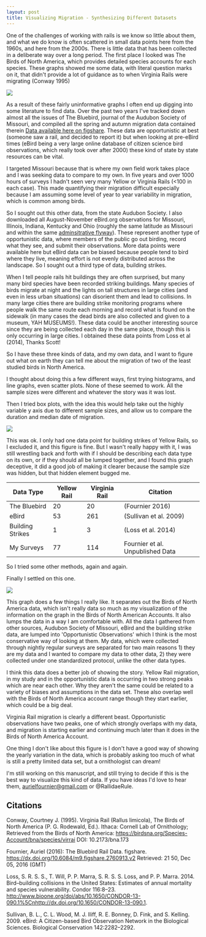 ```yaml
---
layout: post
title: Visualizing Migration - Synthesizing Different Datasets
---
```


One of the challenges of working with rails is we know so little about them, and what we do know is often scattered in small data points here from the 1960s, and here from the 2000s. There is little data that has been collected in a deliberate way over a long period. The first place I looked was The Birds of North America, which provides detailed species accounts for each species. These graphs showed me some data, with literal question marks on it, that didn't provide a lot of guidance as to when Virginia Rails were migrating (Conway 1995)

![](../images/25019091.jpeg)

As a result of these fairly uninformative graphs I often end up digging into some literature to find data. Over the past two years I've tracked down almost all the issues of The Bluebird, journal of the Audubon Society of Missouri, and compiled all the spring and autumn migration data contained therein [Data available here on figshare](https://figshare.com/articles/The_Bluebird_Rail_Data/2760913). These data are opportunistic at best (someone saw a rail, and decided to report it) but when looking at pre-eBird times (eBird being a very large online database of citizen science bird observations, which really took over after 2000) these kind of state by state resources can be vital. 

I targeted Missouri because that is where my own field work takes place and I was seeking data to compare to my own. In five years and over 1000 hours of surveys I hadn't seen very many Yellow or Virginia Rails (<100 in each case). This made quantifying their migration difficult especially because I am assuming some level of year to year variability in migration, which is common among birds. 

So I sought out this other data, from the state Audubon Society. I also downloaded all August-November eBird.org observations for Missouri, Illinois, Indiana, Kentucky and Ohio (roughly the same latitude as Missouri and within the same [adminsitrative flyway](https://www.fws.gov/birds/management/flyways.php)). These represent another type of opportunistic data, where members of the public go out birding, record what they see, and submit their observations. More data points were available here but eBird data can be biased because people tend to bird where they live, meaning effort is not evenly distributed across the landscape. So I sought out a third type of data, building strikes. 

When I tell people rails hit buildings they are often surprised, but many many bird species have been recorded striking buildings. Many species of birds migrate at night and the lights on tall structures in large cities (and even in less urban situations) can disorient them and lead to collisions. In many large cities there are building strike monitoring programs where people walk the same route each morning and record what is found on the sidewalk (in many cases the dead birds are also collected and given to a museum, YAH MUSEUMS!). These data could be another interesting source since they are being collected each day in the same place, though this is only occurring in large cities. I obtained these data points from Loss et al (2014), Thanks Scott!

So I have these three kinds of data, and my own data, and I want to figure out what on earth they can tell me about the migration of two of the least studied birds in North America.

I thought about doing this a few different ways, first trying histograms, and line graphs, even scatter plots. None of these seemed to work. All the sample sizes were different and whatever the story was it was lost. 


Then I tried box plots, with the idea this would help take out the highly variable y axis due to different sample sizes, and allow us to compare the duration and median date of migration. 

![](../images/figure2.jpeg)

This was ok. I only had one data point for building strikes of Yellow Rails, so I excluded it, and this figure is fine. But I wasn't really happy with it, I was still wrestling back and forth with if I should be describing each data type on its own, or if they should all be lumped together, and I found this graph deceptive, it did a good job of making it clearer because the sample size was hidden, but that hidden element bugged me.

| Data Type        | Yellow Rail | Virginia Rail | Citation                         |
|------------------|-------------|---------------|----------------------------------|
| The Bluebird     | 20          | 20            | (Fournier 2016)                  |
| eBird            | 53          | 261           | (Sullivan et al. 2009)           |
| Building Strikes | 1           | 3             | (Loss et al. 2014)               |
| My Surveys       | 77          | 114           | Fournier et al. Unpublished Data |


So I tried some other methods, again and again. 

Finally I settled on this one. 

![](../images/2016-11-20figure_2.jpeg)

This graph does a few things I really like. It separates out the Birds of North America data, which isn't really data so much as my visualization of the information on the graph in the Birds of North American Accounts. It also lumps the data in a way I am comfortable with. All the data I gathered from other sources, Audubon Society of Missouri, eBird and the building strike data, are lumped into 'Opportunistic Observations' which I think is the most conservative way of looking at them. My data, which were collected through nightly regular surveys are separated for two main reasons 1) they are my data and I wanted to compare my data to other data, 2) they were collected under one standardized protocol, unlike the other data types. 

I think this data does a better job of showing the story. Yellow Rail migration, in my study and in the opportunistic data is occurring in two strong peaks which are near each other. Why they aren't the same could be related to a variety of biases and assumptions in the data set. These also overlap well with the Birds of North America account range though they start earlier, which could be a big deal. 

Virginia Rail migration is clearly a different beast. Opportunistic observations have two peaks, one of which strongly overlaps with my data, and migration is starting earlier and continuing much later than it does in the Birds of North America Account. 

One thing I don't like about this figure is I don't have a good way of showing the yearly variation in the data, which is probably asking too much of what is still a pretty limited data set, but a ornithologist can dream! 

I'm still working on this manuscript, and still trying to decide if this is the best way to visualize this kind of data. If you have ideas I'd love to hear them, aurielfournier@gmail.com or @RallidaeRule. 

## Citations 

Conway, Courtney J. (1995). Virginia Rail (Rallus limicola), The Birds of North America (P. G. Rodewald, Ed.). Ithaca: Cornell Lab of Ornithology; Retrieved from the Birds of North America: https://birdsna.org/Species-Account/bna/species/virrai
DOI: 10.2173/bna.173

Fournier, Auriel (2016): The Bluebird Rail Data. figshare.
https://dx.doi.org/10.6084/m9.figshare.2760913.v2
Retrieved: 21 50, Dec 05, 2016 (GMT)

Loss, S. R. S. S., T. Will, P. P. Marra, S. R. S. S. Loss, and P. P. Marra. 2014. Bird–building collisions in the United States: Estimates of annual mortality and species vulnerability. Condor 116:8–23. <http://www.bioone.org/doi/abs/10.1650/CONDOR-13-090.1%5Cnhttp://dx.doi.org/10.1650/CONDOR-13-090.1>.

Sullivan, B. L., C. L. Wood, M. J. Iliff, R. E. Bonney, D. Fink, and S. Kelling. 2009. eBird: A Citizen-based Bird Observation Network in the Biological Sciences. Biological Conservation 142:2282–2292.

